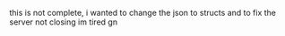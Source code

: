 this is not complete, i wanted to change the json to structs and to fix the server not closing
im tired
gn